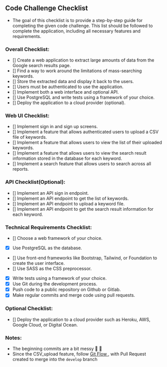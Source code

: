 ## Code Challenge Checklist

- The goal of this checklist is to provide a step-by-step guide for completing the given code challenge. This list should be followed to complete the application, including all necessary features and requirements.

### Overall Checklist:

- [] Create a web application to extract large amounts of data from the Google search results page.
- [] Find a way to work around the limitations of mass-searching keywords.
- [] Store the extracted data and display it back to the users.
- [] Users must be authenticated to use the application.
- [] Implement both a web interface and optional API.
- [] Use PostgreSQL and write tests using a framework of your choice.
- [] Deploy the application to a cloud provider (optional).

### Web UI Checklist:

- [] Implement sign in and sign up screens.
- [] Implement a feature that allows authenticated users to upload a CSV file of keywords.
- [] Implement a feature that allows users to view the list of their uploaded keywords.
- [] Implement a feature that allows users to view the search result information stored in the database for each keyword.
- [] Implement a search feature that allows users to search across all reports.

### API Checklist(Optional):

- [] Implement an API sign in endpoint.
- [] Implement an API endpoint to get the list of keywords.
- [] Implement an API endpoint to upload a keyword file.
- [] Implement an API endpoint to get the search result information for each keyword.

### Technical Requirements Checklist:

- [] Choose a web framework of your choice.
- [x] Use PostgreSQL as the database.
- [] Use front-end frameworks like Bootstrap, Tailwind, or Foundation to create the user interface.
- [] Use SASS as the CSS preprocessor.
- [x] Write tests using a framework of your choice.
- [x] Use Git during the development process.
- [x] Push code to a public repository on Github or Gitlab.
- [x] Make regular commits and merge code using pull requests.

### Optional Checklist:

- [] Deploy the application to a cloud provider such as Heroku, AWS, Google Cloud, or Digital Ocean.

### Notes:

- The beginning commits are a bit messy 🤦 🤷
- Since the CSV_upload feature, follow [ Git Flow ](https://www.atlassian.com/git/tutorials/comparing-workflows/gitflow-workflow) , with Pull Request created to merge into the `develop` branch
